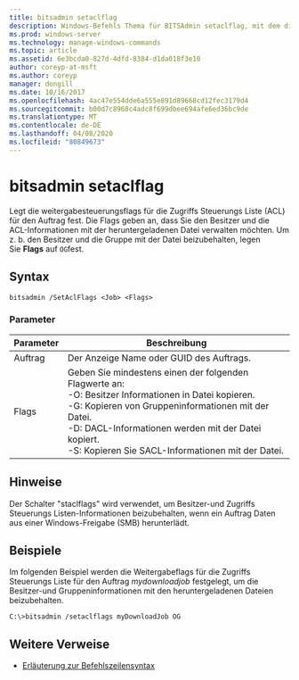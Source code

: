 ```yaml
---
title: bitsadmin setaclflag
description: Windows-Befehls Thema für BITSAdmin setaclflag, mit dem die weitergabesteuerungsflags für Zugriffs Steuerungs Listen festgelegt werden.
ms.prod: windows-server
ms.technology: manage-windows-commands
ms.topic: article
ms.assetid: 6e3bcda0-827d-4dfd-8384-d1da018f3e10
author: coreyp-at-msft
ms.author: coreyp
manager: dongill
ms.date: 10/16/2017
ms.openlocfilehash: 4ac47e554dde6a555e891d89668cd12fec3179d4
ms.sourcegitcommit: b00d7c8968c4adc8f699dbee694afe6ed36bc9de
ms.translationtype: MT
ms.contentlocale: de-DE
ms.lasthandoff: 04/08/2020
ms.locfileid: "80849673"
---
```

# <a name="bitsadmin-setaclflag"></a>bitsadmin setaclflag

Legt die weitergabesteuerungsflags für die Zugriffs Steuerungs Liste (ACL) für den Auftrag fest. Die Flags geben an, dass Sie den Besitzer und die ACL-Informationen mit der heruntergeladenen Datei verwalten möchten. Um z. b. den Besitzer und die Gruppe mit der Datei beizubehalten, legen Sie **Flags** auf `OG`fest.

## <a name="syntax"></a>Syntax

```
bitsadmin /SetAclFlags <Job> <Flags>
```

### <a name="parameters"></a>Parameter

|Parameter|Beschreibung|
|---------|-----------|
|Auftrag|Der Anzeige Name oder GUID des Auftrags.|
|Flags|Geben Sie mindestens einen der folgenden Flagwerte an:</br>-O: Besitzer Informationen in Datei kopieren.</br>-G: Kopieren von Gruppeninformationen mit der Datei.</br>-D: DACL-Informationen werden mit der Datei kopiert.</br>-S: Kopieren Sie SACL-Informationen mit der Datei.|

## <a name="remarks"></a>Hinweise

Der Schalter "staclflags" wird verwendet, um Besitzer-und Zugriffs Steuerungs Listen-Informationen beizubehalten, wenn ein Auftrag Daten aus einer Windows-Freigabe (SMB) herunterlädt.

## <a name="examples"></a><a name=BKMK_examples></a>Beispiele

Im folgenden Beispiel werden die Weitergabeflags für die Zugriffs Steuerungs Liste für den Auftrag *mydownloadjob* festgelegt, um die Besitzer-und Gruppeninformationen mit den heruntergeladenen Dateien beizubehalten.
```
C:\>bitsadmin /setaclflags myDownloadJob OG
```

## <a name="additional-references"></a>Weitere Verweise

- [Erläuterung zur Befehlszeilensyntax](command-line-syntax-key.md)